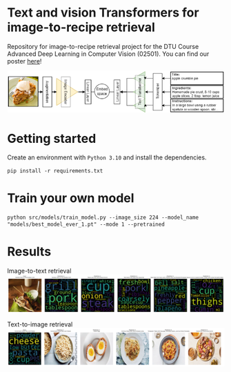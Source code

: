# Text and vision Transformers for image-to-recipe retrieval

Repository for image-to-recipe retrieval project for the DTU Course Advanced Deep Learning in Computer Vision (02501). You can find our poster [here](poster/poster_ADLCV.pdf)!

![alttext](reports/figures/architecture.png)

# Getting started
Create an environment with ``Python 3.10`` and install the dependencies.
```
pip install -r requirements.txt
```
# Train your own model


```
python src/models/train_model.py --image_size 224 --model_name "models/best_model_ever_1.pt" --mode 1 --pretrained
```

# Results
Image-to-text retrieval
![alt text](reports/figures/img2text.gif)

Text-to-image retrieval
![alt text](reports/figures/text2img.gif)